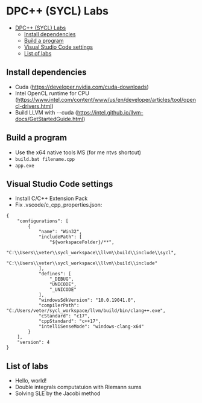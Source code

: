 # DPC++ (SYCL) Labs
- [DPC++ (SYCL) Labs](#dpc-sycl-labs)
  - [Install dependencies](#install-dependencies)
  - [Build a program](#build-a-program)
  - [Visual Studio Code settings](#visual-studio-code-settings)
  - [List of labs](#list-of-labs)

## Install dependencies
- Cuda (https://developer.nvidia.com/cuda-downloads)
- Intel OpenCL runtime for CPU (https://www.intel.com/content/www/us/en/developer/articles/tool/opencl-drivers.html)
- Build LLVM with --cuda (https://intel.github.io/llvm-docs/GetStartedGuide.html)

## Build a program
- Use the x64 native tools MS (for me ntvs shortcut)
- ```build.bat filename.cpp```
- ```app.exe```

## Visual Studio Code settings
- Install C/C++ Extension Pack
- Fix .vscode/c_cpp_properties.json:
```
{
    "configurations": [
        {
            "name": "Win32",
            "includePath": [
                "${workspaceFolder}/**",
                "C:\\Users\\veter\\sycl_workspace\\llvm\\build\\include\\sycl",
                "C:\\Users\\veter\\sycl_workspace\\llvm\\build\\include"
            ],
            "defines": [
                "_DEBUG",
                "UNICODE",
                "_UNICODE"
            ],
            "windowsSdkVersion": "10.0.19041.0",
            "compilerPath": "C:/Users/veter/sycl_workspace/llvm/build/bin/clang++.exe",
            "cStandard": "c17",
            "cppStandard": "c++17",
            "intelliSenseMode": "windows-clang-x64"
        }
    ],
    "version": 4
}
```

## List of labs
- Hello, world!
- Double integrals computatuion with Riemann sums
- Solving SLE by the Jacobi method
